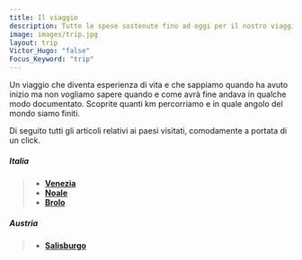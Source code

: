 ```yaml
---
title: Il viaggio
description: Tutte le spese sostenute fino ad oggi per il nostro viaggio
image: images/trip.jpg
layout: trip
Victor_Hugo: "false"
Focus_Keyword: "trip"
---
```


Un viaggio che diventa esperienza di vita e che sappiamo quando ha avuto inizio ma non vogliamo sapere quando e come avrà fine andava in qualche modo documentato. Scoprite quanti km percorriamo e in quale angolo del mondo siamo finiti. 
<!-- section break -->
Di seguito tutti gli articoli relativi ai paesi visitati, comodamente a portata di un click.
##### Italia
<!-- >- **[Lago di Braies](in-gita-al-lago-di-braies-con-cane-e-gatto)**  -->
>- **[Venezia](https://vandipety.it/blog/venezia-cane-gatto/)** 
>- **[Noale](https://vandipety.it/blog/noale-un-piccolo-borgo-a-pochi-chilometri-da-venezia/)** 
>- **[Brolo](https://vandipety.it/blog/un-gatto-a-spasso-nel-paese-dei-gatti/)** 

##### Austria
>- **[Salisburgo](https://vandipety.it/blog/salisburgo-un-tour-culinario-tra-palle-di-mozart-e-birrificio-stiegl/)** 
<!-- >- **[Innsbruck](https://vandipety.it/blog/salisburgo-un-tour-culinario-tra-palle-di-mozart-e-birrificio-stiegl/)**  -->